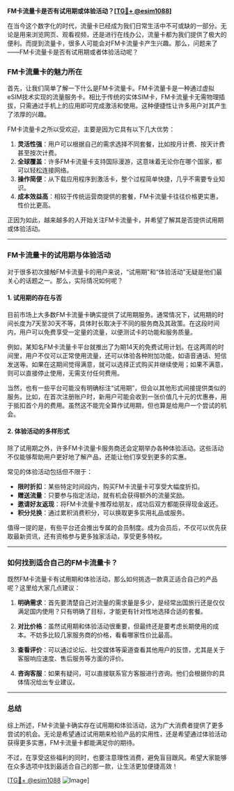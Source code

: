 **FM卡流量卡是否有试用期或体验活动？[[TG💪+ @esim1088](https://t.me/s/esim1088)]**

在当今这个数字化的时代，流量卡已经成为我们日常生活中不可或缺的一部分。无论是用来浏览网页、观看视频，还是进行在线办公，流量卡都为我们提供了极大的便利。而提到流量卡，很多人可能会对FM卡流量卡产生兴趣。那么，问题来了——FM卡流量卡是否有试用期或者体验活动呢？

### FM卡流量卡的魅力所在

首先，让我们简单了解一下什么是FM卡流量卡。FM卡流量卡是一种通过虚拟eSIM技术实现的流量服务卡。相比于传统的实体SIM卡，FM卡流量卡无需物理插拔，只需通过手机上的应用即可完成激活和使用。这种便捷性让许多用户对其产生了浓厚的兴趣。

FM卡流量卡之所以受欢迎，主要是因为它具有以下几大优势：

1. **灵活性强**：用户可以根据自己的需求选择不同套餐，比如按月计费、按天计费甚至按次计费。
2. **全球覆盖**：许多FM卡流量卡支持国际漫游，这意味着无论你在哪个国家，都可以轻松连接网络。
3. **操作简便**：从下载应用程序到激活卡，整个过程简单快捷，几乎不需要专业知识。
4. **成本效益高**：相较于传统运营商提供的套餐，FM卡流量卡往往价格更实惠，性价比更高。

正因为如此，越来越多的人开始关注FM卡流量卡，并希望了解其是否提供试用期或体验活动。

---

### FM卡流量卡的试用期与体验活动

对于很多初次接触FM卡流量卡的用户来说，“试用期”和“体验活动”无疑是他们最关心的话题之一。那么，实际情况如何呢？

#### 1. 试用期的存在与否

目前市场上大多数FM卡流量卡确实提供了试用期服务。通常情况下，试用期的时间长度为7天至30天不等，具体时长取决于不同的服务商及其政策。在这段时间内，用户可以免费享受一定量的流量，以便测试卡的功能和服务质量。

例如，某知名FM卡流量卡平台就推出了为期14天的免费试用计划。在这两周的时间里，用户不仅可以正常使用流量，还可以体验各种附加功能，如语音通话、短信发送等。如果在这期间觉得满意，就可以选择正式购买并继续使用；如果不满意，则可以直接停止使用，无需支付任何费用。

当然，也有一些平台可能没有明确标注“试用期”，但会以其他形式间接提供类似的服务。比如，在首次注册账户时，新用户可能会收到一张价值几十元的优惠券，用于抵扣首个月的费用。虽然这不能完全算作试用期，但也算是给用户一个尝试的机会。

#### 2. 体验活动的多样形式

除了试用期之外，许多FM卡流量卡服务商还会定期举办各种体验活动。这些活动不仅能够帮助用户更好地了解产品，还能让他们享受到更多的实惠。

常见的体验活动包括但不限于：

- **限时折扣**：某些特定时间段内，购买FM卡流量卡可享受大幅度折扣。
- **赠送流量**：只要参与指定活动，就有机会获得额外的流量奖励。
- **邀请好友返现**：将FM卡流量卡推荐给朋友，成功后双方都能获得现金返还。
- **积分兑换**：通过累积消费积分，可以换取更多实用礼品或服务。

值得一提的是，有些平台还会推出专属的会员制度。成为会员后，不仅可以优先获取最新资讯，还有资格参与更多独家活动，享受更多特权。

---

### 如何找到适合自己的FM卡流量卡？

既然FM卡流量卡有试用期和体验活动，那么如何挑选一款真正适合自己的产品呢？这里给大家几点建议：

1. **明确需求**：首先要清楚自己对流量的需求量是多少，是经常出国旅行还是仅仅满足国内使用？只有明确了目标，才能更有针对性地选择合适的套餐。

2. **对比价格**：虽然试用期和体验活动很重要，但最终还是要考虑长期使用的成本。不妨多比较几家服务商的价格，看看哪家性价比最高。

3. **查看评价**：可以通过论坛、社交媒体等渠道查看其他用户的反馈，尤其是关于客服响应速度、售后服务等方面的评价。

4. **咨询客服**：如果有疑问，可以直接联系官方客服进行咨询。他们会根据你的具体情况给出专业建议。

---

### 总结

综上所述，FM卡流量卡确实存在试用期和体验活动，这为广大消费者提供了更多尝试的机会。无论是希望通过试用期来检验产品的实用性，还是希望通过体验活动获得更多实惠，FM卡流量卡都能满足你的期待。

不过，在享受这些福利的同时，也要注意理性消费，避免盲目跟风。希望大家能够在众多选项中找到最适合自己的那一款，让生活更加便捷高效！

[[TG💪+ @esim1088](https://t.me/s/esim1088) ![Image](https://i.postimg.cc/4NQfJmqS/Snipaste-2025-05-13-00-14-12.png)]